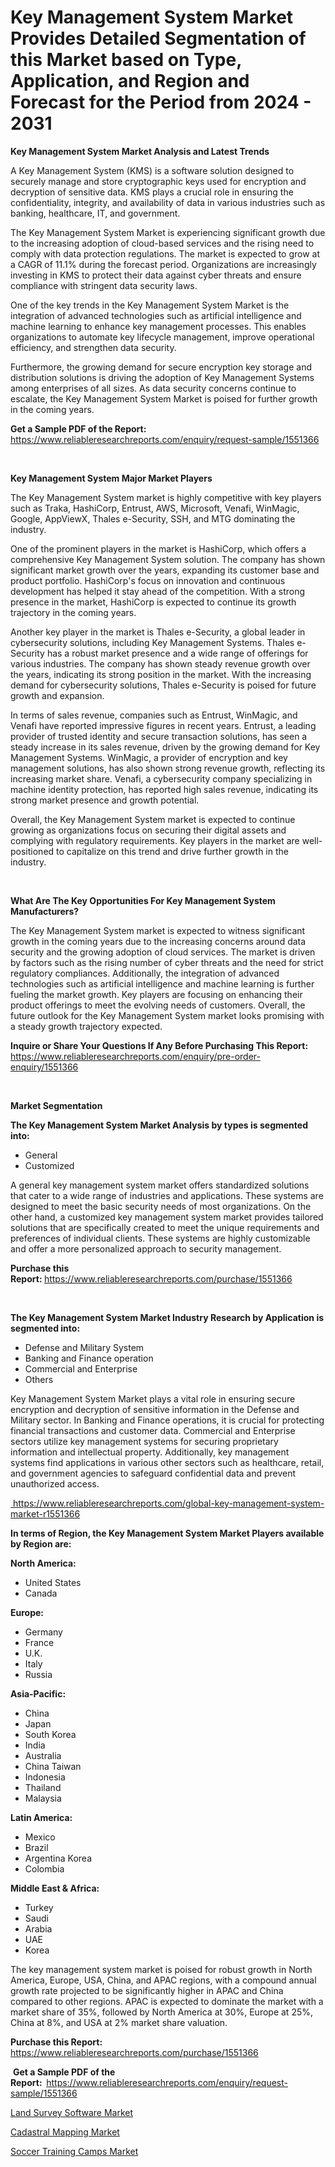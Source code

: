 <p><h1>Key Management System Market Provides Detailed Segmentation of this Market based on Type, Application, and Region and Forecast for the Period from 2024 - 2031</h1></p><p><strong>Key Management System Market Analysis and Latest Trends</strong></p>
<p><p>A Key Management System (KMS) is a software solution designed to securely manage and store cryptographic keys used for encryption and decryption of sensitive data. KMS plays a crucial role in ensuring the confidentiality, integrity, and availability of data in various industries such as banking, healthcare, IT, and government.</p><p>The Key Management System Market is experiencing significant growth due to the increasing adoption of cloud-based services and the rising need to comply with data protection regulations. The market is expected to grow at a CAGR of 11.1% during the forecast period. Organizations are increasingly investing in KMS to protect their data against cyber threats and ensure compliance with stringent data security laws.</p><p>One of the key trends in the Key Management System Market is the integration of advanced technologies such as artificial intelligence and machine learning to enhance key management processes. This enables organizations to automate key lifecycle management, improve operational efficiency, and strengthen data security.</p><p>Furthermore, the growing demand for secure encryption key storage and distribution solutions is driving the adoption of Key Management Systems among enterprises of all sizes. As data security concerns continue to escalate, the Key Management System Market is poised for further growth in the coming years.</p></p>
<p><strong>Get a Sample PDF of the Report:&nbsp;</strong> <a href="https://www.reliableresearchreports.com/enquiry/request-sample/1551366">https://www.reliableresearchreports.com/enquiry/request-sample/1551366</a></p>
<p>&nbsp;</p>
<p><strong>Key Management System Major Market Players</strong></p>
<p><p>The Key Management System market is highly competitive with key players such as Traka, HashiCorp, Entrust, AWS, Microsoft, Venafi, WinMagic, Google, AppViewX, Thales e-Security, SSH, and MTG dominating the industry. </p><p>One of the prominent players in the market is HashiCorp, which offers a comprehensive Key Management System solution. The company has shown significant market growth over the years, expanding its customer base and product portfolio. HashiCorp's focus on innovation and continuous development has helped it stay ahead of the competition. With a strong presence in the market, HashiCorp is expected to continue its growth trajectory in the coming years.</p><p>Another key player in the market is Thales e-Security, a global leader in cybersecurity solutions, including Key Management Systems. Thales e-Security has a robust market presence and a wide range of offerings for various industries. The company has shown steady revenue growth over the years, indicating its strong position in the market. With the increasing demand for cybersecurity solutions, Thales e-Security is poised for future growth and expansion.</p><p>In terms of sales revenue, companies such as Entrust, WinMagic, and Venafi have reported impressive figures in recent years. Entrust, a leading provider of trusted identity and secure transaction solutions, has seen a steady increase in its sales revenue, driven by the growing demand for Key Management Systems. WinMagic, a provider of encryption and key management solutions, has also shown strong revenue growth, reflecting its increasing market share. Venafi, a cybersecurity company specializing in machine identity protection, has reported high sales revenue, indicating its strong market presence and growth potential.</p><p>Overall, the Key Management System market is expected to continue growing as organizations focus on securing their digital assets and complying with regulatory requirements. Key players in the market are well-positioned to capitalize on this trend and drive further growth in the industry.</p></p>
<p>&nbsp;</p>
<p><strong>What Are The Key Opportunities For Key Management System Manufacturers?</strong></p>
<p><p>The Key Management System market is expected to witness significant growth in the coming years due to the increasing concerns around data security and the growing adoption of cloud services. The market is driven by factors such as the rising number of cyber threats and the need for strict regulatory compliances. Additionally, the integration of advanced technologies such as artificial intelligence and machine learning is further fueling the market growth. Key players are focusing on enhancing their product offerings to meet the evolving needs of customers. Overall, the future outlook for the Key Management System market looks promising with a steady growth trajectory expected.</p></p>
<p><strong>Inquire or Share Your Questions If Any Before Purchasing This Report:</strong> <a href="https://www.reliableresearchreports.com/enquiry/pre-order-enquiry/1551366">https://www.reliableresearchreports.com/enquiry/pre-order-enquiry/1551366</a></p>
<p>&nbsp;</p>
<p><strong>Market Segmentation</strong></p>
<p><strong>The Key Management System Market Analysis by types is segmented into:</strong></p>
<p><ul><li>General</li><li>Customized</li></ul></p>
<p><p>A general key management system market offers standardized solutions that cater to a wide range of industries and applications. These systems are designed to meet the basic security needs of most organizations. On the other hand, a customized key management system market provides tailored solutions that are specifically created to meet the unique requirements and preferences of individual clients. These systems are highly customizable and offer a more personalized approach to security management.</p></p>
<p><strong>Purchase this Report:&nbsp;</strong><a href="https://www.reliableresearchreports.com/purchase/1551366">https://www.reliableresearchreports.com/purchase/1551366</a></p>
<p>&nbsp;</p>
<p><strong>The Key Management System Market Industry Research by Application is segmented into:</strong></p>
<p><ul><li>Defense and Military System</li><li>Banking and Finance operation</li><li>Commercial and Enterprise</li><li>Others</li></ul></p>
<p><p>Key Management System Market plays a vital role in ensuring secure encryption and decryption of sensitive information in the Defense and Military sector. In Banking and Finance operations, it is crucial for protecting financial transactions and customer data. Commercial and Enterprise sectors utilize key management systems for securing proprietary information and intellectual property. Additionally, key management systems find applications in various other sectors such as healthcare, retail, and government agencies to safeguard confidential data and prevent unauthorized access.</p></p>
<p><a href="https://www.reliableresearchreports.com/global-key-management-system-market-r1551366">&nbsp;https://www.reliableresearchreports.com/global-key-management-system-market-r1551366</a></p>
<p><strong>In terms of Region, the Key Management System Market Players available by Region are:</strong></p>
<p>
    <p> <strong> North America: </strong>
        <ul>
            <li>United States</li>
            <li>Canada</li>
        </ul>
        </p> 
    <p> <strong> Europe: </strong>
        <ul>
            <li>Germany</li>
            <li>France</li>
            <li>U.K.</li>
            <li>Italy</li>
            <li>Russia</li>
        </ul>
        </p> 
    <p> <strong> Asia-Pacific: </strong>
        <ul>
            <li>China</li>
            <li>Japan</li>
            <li>South Korea</li>
            <li>India</li>
            <li>Australia</li>
            <li>China Taiwan</li>
            <li>Indonesia</li>
            <li>Thailand</li>
            <li>Malaysia</li>
        </ul>
        </p> 
    <p> <strong> Latin America: </strong>
        <ul>
            <li>Mexico</li>
            <li>Brazil</li>
            <li>Argentina Korea</li>
            <li>Colombia</li>
        </ul>
        </p> 
    <p> <strong> Middle East & Africa: </strong>
        <ul>
            <li>Turkey</li>
            <li>Saudi</li>
            <li>Arabia</li>
            <li>UAE</li>
            <li>Korea</li>
        </ul>
    </p>
    </p>
<p><p>The key management system market is poised for robust growth in North America, Europe, USA, China, and APAC regions, with a compound annual growth rate projected to be significantly higher in APAC and China compared to other regions. APAC is expected to dominate the market with a market share of 35%, followed by North America at 30%, Europe at 25%, China at 8%, and USA at 2% market share valuation.</p></p>
<p><strong>Purchase this Report: </strong><a href="https://www.reliableresearchreports.com/purchase/1551366">https://www.reliableresearchreports.com/purchase/1551366</a></p>
<p>&nbsp;<strong>Get a Sample PDF of the Report:&nbsp;&nbsp;</strong><a href="https://www.reliableresearchreports.com/enquiry/request-sample/1551366">https://www.reliableresearchreports.com/enquiry/request-sample/1551366</a></p>
<p><strong></strong></p>
<p><p><a href="https://github.com/jaidynmorantestelletmjzya/Market-Research-Report-List-2/blob/main/land-survey-software-market.md">Land Survey Software Market</a></p><p><a href="https://github.com/ruddyyedelwadw/Market-Research-Report-List-2/blob/main/cadastral-mapping-market.md">Cadastral Mapping Market</a></p><p><a href="https://github.com/juniordelafrance/Market-Research-Report-List-3/blob/main/soccer-training-camps-market.md">Soccer Training Camps Market</a></p></p>